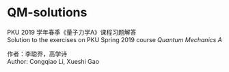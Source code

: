 # QM-solutions
PKU 2019 学年春季《量子力学A》课程习题解答  
Solution to the exercises on PKU Spring 2019 course *Quantum Mechanics A*


作者：李聪乔，高学诗  
Author: Congqiao Li, Xueshi Gao
